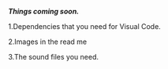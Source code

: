 **_Things coming soon._**

1.Dependencies that you need for Visual Code.

2.Images in the read me

3.The sound files you need.

